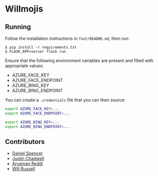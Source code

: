 # Willmojis

## Running

Follow the installation instructions in `font/README.md`, then run:

    $ pip install -r requirements.txt
    $ FLASK_APP=server flask run

Ensure that the following environment variables are present and filled with
appropriate values:

- AZURE_FACE_KEY
- AZURE_FACE_ENDPOINT
- AZURE_BING_KEY
- AZURE_BING_ENDPOINT

You can create a `.credentials` file that you can then source:

```bash
export AZURE_FACE_KEY=...
export AZURE_FACE_ENDPOINT=...

export AZURE_BING_KEY=...
export AZURE_BING_ENDPOINT=...
```

## Contributors

- [Daniel Spencer](https://github.com/danielfspencer)
- [Justin Chadwell](https://github.com/jedevc)
- [Aryaman Reddi](https://github.com/AryamanReddi99)
- [Will Russell](https://github.com/wrussell1999)
